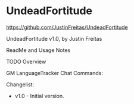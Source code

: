 # UndeadFortitude

https://github.com/JustinFreitas/UndeadFortitude

UndeadFortitude v1.0, by Justin Freitas

ReadMe and Usage Notes

TODO Overview

GM LanguageTracker Chat Commands:

Changelist:
- v1.0 - Initial version.
